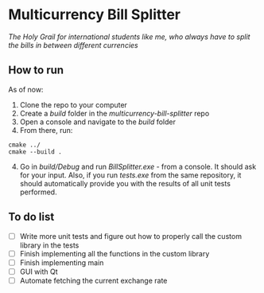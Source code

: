 # Multicurrency Bill Splitter
*The Holy Grail for international students like me, who always have to split the bills in between different currencies*

## How to run
As of now:
1. Clone the repo to your computer
2. Create a *build* folder in the *multicurrency-bill-splitter* repo
2. Open a console and navigate to the *build* folder
3. From there, run:
```
cmake ../
cmake --build .
```
4. Go in *build/Debug* and run *BillSplitter.exe* - from a console. It should ask for your input. Also, if you run *tests.exe* from the same repository, it should automatically provide you with the results of all unit tests performed. 

## To do list
- [ ] Write more unit tests and figure out how to properly call the custom library in the tests
- [ ] Finish implementing all the functions in the custom library
- [ ] Finish implementing main
- [ ] GUI with Qt
- [ ] Automate fetching the current exchange rate
